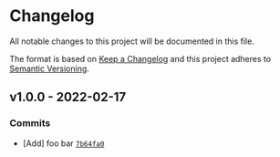 # Changelog

All notable changes to this project will be documented in this file.

The format is based on [Keep a Changelog](https://keepachangelog.com/en/1.0.0/)
and this project adheres to [Semantic Versioning](https://semver.org/spec/v2.0.0.html).

## v1.0.0 - 2022-02-17

### Commits

- [Add] foo bar [`7b64fa0`](https://onosendi/onosendi/lets-toast.git/commit/7b64fa08014037dfe85e696fa95cafd6f06e6536)
